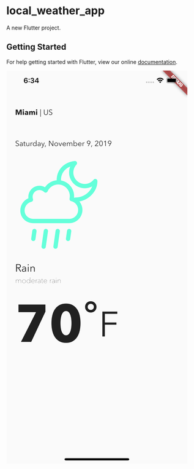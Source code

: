 # local_weather_app

A new Flutter project.

## Getting Started

For help getting started with Flutter, view our online
[documentation](https://flutter.io/).

![screnshot](/screenshot/screenshot.png)
